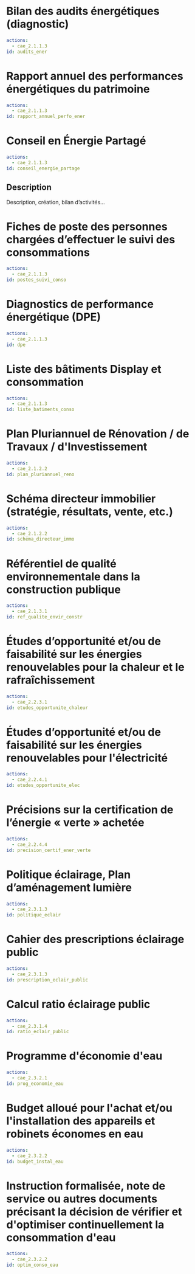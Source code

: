 # Bilan des audits énergétiques (diagnostic)
```yaml
actions: 
  - cae_2.1.1.3
id: audits_ener
```

# Rapport annuel des performances énergétiques du patrimoine
```yaml
actions: 
  - cae_2.1.1.3
id: rapport_annuel_perfo_ener
```

# Conseil en Énergie Partagé 
```yaml
actions: 
  - cae_2.1.1.3
id: conseil_energie_partage
```
## Description
Description, création, bilan d’activités…

# Fiches de poste des personnes chargées d’effectuer le suivi des consommations
```yaml
actions: 
  - cae_2.1.1.3
id: postes_suivi_conso
```

# Diagnostics de performance énergétique (DPE)
```yaml
actions: 
  - cae_2.1.1.3
id: dpe
```

# Liste des bâtiments Display et consommation
```yaml
actions: 
  - cae_2.1.1.3
id: liste_batiments_conso
```

# Plan Pluriannuel de Rénovation / de Travaux / d'Investissement
```yaml
actions: 
  - cae_2.1.2.2
id: plan_pluriannuel_reno
```

# Schéma directeur immobilier (stratégie, résultats, vente, etc.)
```yaml
actions: 
  - cae_2.1.2.2
id: schema_directeur_immo
```

# Référentiel de qualité environnementale dans la construction publique
```yaml
actions: 
  - cae_2.1.3.1
id: ref_qualite_envir_constr
```

# Études d’opportunité et/ou de faisabilité sur les énergies renouvelables pour la chaleur et le rafraîchissement
```yaml
actions: 
  - cae_2.2.3.1
id: etudes_opportunite_chaleur
```

# Études d’opportunité et/ou de faisabilité sur les énergies renouvelables pour l'électricité
```yaml
actions: 
  - cae_2.2.4.1
id: etudes_opportunite_elec
```

# Précisions sur la certification de l’énergie « verte » achetée
```yaml
actions: 
  - cae_2.2.4.4
id: precision_certif_ener_verte
```

# Politique éclairage, Plan d’aménagement lumière
```yaml
actions: 
  - cae_2.3.1.3
id: politique_eclair
```

# Cahier des prescriptions éclairage public
```yaml
actions: 
  - cae_2.3.1.3
id: prescription_eclair_public
```

# Calcul ratio éclairage public
```yaml
actions: 
  - cae_2.3.1.4
id: ratio_eclair_public
```

# Programme d'économie d'eau
```yaml
actions: 
  - cae_2.3.2.1
id: prog_economie_eau
```

# Budget alloué pour l'achat et/ou l'installation des appareils et robinets économes en eau
```yaml
actions: 
  - cae_2.3.2.2
id: budget_instal_eau
```

# Instruction formalisée, note de service ou autres documents précisant la décision de vérifier et d'optimiser continuellement la consommation d'eau
```yaml
actions: 
  - cae_2.3.2.2
id: optim_conso_eau
```
